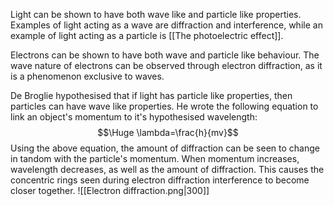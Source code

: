 
Light can be shown to have both wave like and particle like properties. Examples of light acting as a wave are diffraction and interference, while an example of light acting as a particle is [[The photoelectric effect]].

Electrons can be shown to have both wave and particle like behaviour. The wave nature of electrons can be observed through electron diffraction, as it is a phenomenon exclusive to waves.

De Broglie hypothesised that if light has particle like properties, then particles can have wave like properties. He wrote the following equation to link an object's momentum to it's hypothesised wavelength:
$$\Huge \lambda=\frac{h}{mv}$$
Using the above equation, the amount of diffraction can be seen to change in tandom with the particle's momentum. When momentum increases, wavelength decreases, as well as the amount of diffraction. This causes the concentric rings seen during electron diffraction interference to become closer together. 
![[Electron diffraction.png|300]]